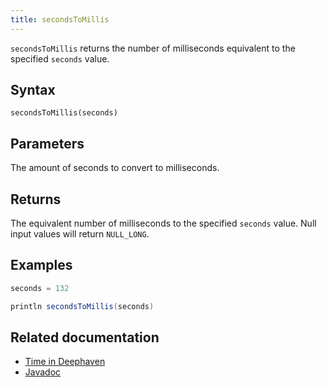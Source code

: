 ```yaml
---
title: secondsToMillis
---
```


`secondsToMillis` returns the number of milliseconds equivalent to the specified `seconds` value.

## Syntax

```
secondsToMillis(seconds)
```

## Parameters

<ParamTable>
<Param name="seconds" type="long">

The amount of seconds to convert to milliseconds.

</Param>
</ParamTable>

## Returns

The equivalent number of milliseconds to the specified `seconds` value. Null input values will return `NULL_LONG`.

## Examples

```groovy order=:log
seconds = 132

println secondsToMillis(seconds)
```

## Related documentation

- [Time in Deephaven](../../../conceptual/time-in-deephaven.md)
- [Javadoc](https://deephaven.io/core/javadoc/io/deephaven/time/DateTimeUtils.html#secondsToMillis(long))
